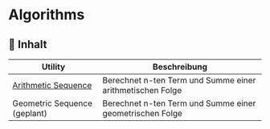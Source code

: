 
# Algorithms

## 📂 Inhalt

| Utility | Beschreibung |
|---------|--------------|
| [Arithmetic Sequence](arithmetic-sequence) | Berechnet n-ten Term und Summe einer arithmetischen Folge |
| Geometric Sequence (geplant) | Berechnet n-ten Term und Summe einer geometrischen Folge |
